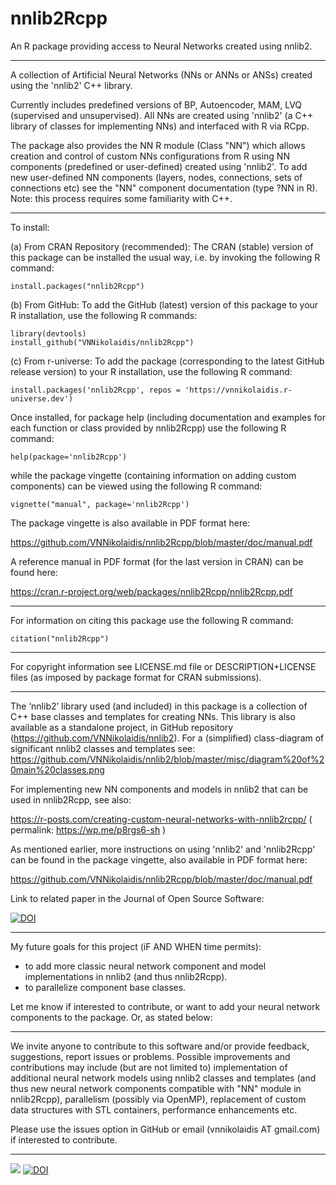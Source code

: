 # nnlib2Rcpp
An R package providing access to Neural Networks created using nnlib2. 

---

A collection of Artificial Neural Networks (NNs or ANNs or ANSs) created using the 'nnlib2' C++ library.

Currently includes predefined versions of BP, Autoencoder, MAM, LVQ (supervised and unsupervised). 
All NNs are created using 'nnlib2' (a C++ library of classes for implementing NNs) and interfaced with R via RCpp.

The package also provides the NN R module (Class "NN") which allows creation and control of custom NNs configurations from R using NN components (predefined or user-defined) created using 'nnlib2'. To add new user-defined NN components (layers, nodes, connections, sets of connections etc) see the "NN" component documentation (type ?NN in R). Note: this process requires some familiarity with C++.

---

To install:

(a) From CRAN Repository (recommended): The CRAN (stable) version of this package can be installed the usual way, i.e. by invoking the following R command:

    install.packages("nnlib2Rcpp") 

(b) From GitHub: To add the GitHub (latest) version of this package to your R installation, use the following R commands:

    library(devtools) 
    install_github("VNNikolaidis/nnlib2Rcpp")

(c) From r-universe: To add the package (corresponding to the latest GitHub release version) to your R installation, use the following R command:

    install.packages('nnlib2Rcpp', repos = 'https://vnnikolaidis.r-universe.dev')

Once installed, for package help (including documentation and examples for each function or class provided by nnlib2Rcpp) use the following R command:

    help(package='nnlib2Rcpp')

while the package vingette (containing information on adding custom components) can be viewed using the following R command:

    vignette("manual", package='nnlib2Rcpp')

The package vingette is also available in PDF format here:

https://github.com/VNNikolaidis/nnlib2Rcpp/blob/master/doc/manual.pdf

A reference manual in PDF format (for the last version in CRAN) can be found here:

https://cran.r-project.org/web/packages/nnlib2Rcpp/nnlib2Rcpp.pdf

---

For information on citing this package use the following R command:

    citation("nnlib2Rcpp")

---

For copyright information see LICENSE.md file or DESCRIPTION+LICENSE files (as imposed by package format for CRAN submissions).

---

The ‘nnlib2’ library used (and included) in this package is a collection of C++ base classes and templates for creating NNs. This library is also available as a standalone project, in GitHub repository (https://github.com/VNNikolaidis/nnlib2). For a (simplified) class-diagram of significant nnlib2 classes and templates see: https://github.com/VNNikolaidis/nnlib2/blob/master/misc/diagram%20of%20main%20classes.png

For implementing new NN components and models in nnlib2 that can be used in nnlib2Rcpp, see also: 

https://r-posts.com/creating-custom-neural-networks-with-nnlib2rcpp/ ( permalink: https://wp.me/p8rgs6-sh )

As mentioned earlier, more instructions on using 'nnlib2' and 'nnlib2Rcpp' can be found in the package vingette, also available in PDF format here:

https://github.com/VNNikolaidis/nnlib2Rcpp/blob/master/doc/manual.pdf

Link to related paper in the Journal of Open Source Software:

[![DOI](https://joss.theoj.org/papers/10.21105/joss.02876/status.svg)](https://doi.org/10.21105/joss.02876)

---

My future goals for this project (iF AND WHEN time permits):

- to add more classic neural network component and model implementations in nnlib2 (and thus nnlib2Rcpp).
- to parallelize component base classes.

Let me know if interested to contribute, or want to add your neural network components to the package. Or, as stated below:

---

We invite anyone to contribute to this software and/or provide feedback, suggestions, report issues or problems. Possible improvements and contributions may include (but are not limited to) implementation of additional neural network models using nnlib2 classes and templates (and thus new neural network components compatible with "NN" module in nnlib2Rcpp), parallelism (possibly via OpenMP), replacement of custom data structures with STL containers, performance enhancements etc.

Please use the issues option in GitHub or email (vnnikolaidis AT gmail.com) if interested to contribute.

---

[![](https://cranlogs.r-pkg.org/badges/nnlib2Rcpp)](https://cran.r-project.org/package=nnlib2Rcpp)
[![DOI](https://zenodo.org/badge/DOI/10.5281/zenodo.4780957.svg)](https://doi.org/10.5281/zenodo.4780957)
